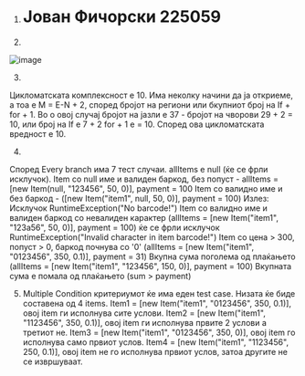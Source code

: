 1. # Јован Фичорски 225059

2.
![image](https://github.com/jovanficorski/SI_2024_lab2_225059/assets/162824580/5351bb02-7adc-4ae9-a78b-6d871cda5bcc)

3.
Цикломатската комплексност е 10. Има неколку начини да ја откриеме, а тоа е М = Е-N + 2, според бројот на региони или бкупниот број на If + for + 1. Во о овој случај бројот на јазли е 37 - бројот на чворови 29 + 2 = 10, или број на If e 7 + 2 for + 1 e = 10. Според ова цикломатската вредност е 10.

4.
Според Every branch има 7 тест случаи.
allItems е null (ќе се фрли исклучок).
Item со null име и валиден баркод, без попуст - allItems = [new Item(null, "123456", 50, 0)], payment = 100
Item со валидно име и без баркод - ([new Item("item1", null, 50, 0)], payment = 100) Излез: Исклучок RuntimeException("No barcode!")
Item со валидно име и валиден баркод со невалиден карактер (allItems = [new Item("item1", "123a56", 50, 0)], payment = 100) ќе се фрли исклучок RuntimeException("Invalid character in item barcode!")
Item со цена > 300, попуст > 0, баркод почнува со '0' (allItems = [new Item("item1", "0123456", 350, 0.1)], payment = 31)
Вкупна сума поголема од плаќањето (allItems = [new Item("item1", "123456", 150, 0)], payment = 100)
Вкупната сума е помала од плаќањето (sum > payment)

5. Multiple Condition критериумот ќе има еден test case. Низата ќе биде составена од 4 items. Item1 = [new Item("item1", "0123456", 350, 0.1)], овој item ги исполнува сите услови. Item2 = [new Item("item1", "1123456", 350, 0.1)], овој item ги исполнува првите 2 услови а третиот не. Item3 = [new Item("item1", "0123456", 350, 0)], овој item го исполнува само првиот услов. Item4 = [new Item("item1", "1123456", 250, 0.1)], овој item не го исполнува првиот услов, затоа другите не се извршуваат.

